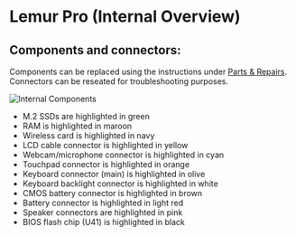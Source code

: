 # Lemur Pro (Internal Overview)

## Components and connectors:

Components can be replaced using the instructions under [Parts & Repairs](./repairs.md). Connectors can be reseated for troubleshooting purposes.

![Internal Components](./img/components-highlighted.webp)

- M.2 SSDs are highlighted in green
- RAM is highlighted in maroon
- Wireless card is highlighted in navy
- LCD cable connector is highlighted in yellow
- Webcam/microphone connector is highlighted in cyan
- Touchpad connector is highlighted in orange
- Keyboard connector (main) is highlighted in olive
- Keyboard backlight connector is highlighted in white
- CMOS battery connector is highlighted in brown
- Battery connector is highlighted in light red
- Speaker connectors are highlighted in pink
- BIOS flash chip (U41) is highlighted in black
